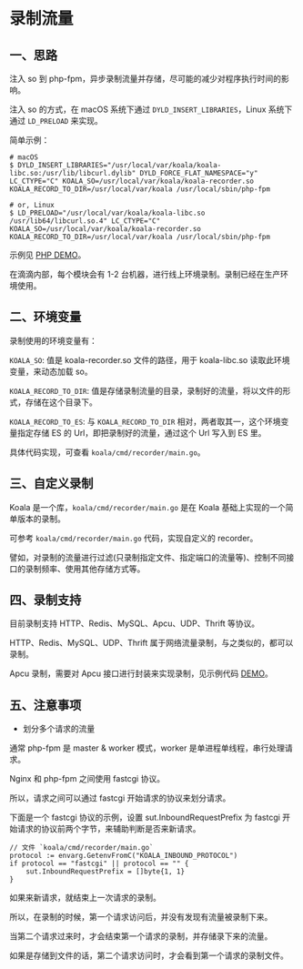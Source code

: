 # 录制流量

## 一、思路

注入 so 到 php-fpm，异步录制流量并存储，尽可能的减少对程序执行时间的影响。

注入 so 的方式，在 macOS 系统下通过 `DYLD_INSERT_LIBRARIES`，Linux 系统下通过 `LD_PRELOAD` 来实现。

简单示例：

```
# macOS
$ DYLD_INSERT_LIBRARIES="/usr/local/var/koala/koala-libc.so:/usr/lib/libcurl.dylib" DYLD_FORCE_FLAT_NAMESPACE="y" LC_CTYPE="C" KOALA_SO=/usr/local/var/koala/koala-recorder.so KOALA_RECORD_TO_DIR=/usr/local/var/koala /usr/local/sbin/php-fpm

# or, Linux
$ LD_PRELOAD="/usr/local/var/koala/koala-libc.so /usr/lib64/libcurl.so.4" LC_CTYPE="C" KOALA_SO=/usr/local/var/koala/koala-recorder.so KOALA_RECORD_TO_DIR=/usr/local/var/koala /usr/local/sbin/php-fpm
```

示例见 [PHP DEMO](./../../example/php/README.md)。

在滴滴内部，每个模块会有 1-2 台机器，进行线上环境录制。录制已经在生产环境使用。

## 二、环境变量

录制使用的环境变量有：

`KOALA_SO`: 值是 koala-recorder.so 文件的路径，用于 koala-libc.so 读取此环境变量，来动态加载 so。

`KOALA_RECORD_TO_DIR`: 值是存储录制流量的目录，录制好的流量，将以文件的形式，存储在这个目录下。

`KOALA_RECORD_TO_ES`: 与 `KOALA_RECORD_TO_DIR` 相对，两者取其一，这个环境变量指定存储 ES 的 Url，即把录制好的流量，通过这个 Url 写入到 ES 里。

具体代码实现，可查看 `koala/cmd/recorder/main.go`。

## 三、自定义录制

Koala 是一个库，`koala/cmd/recorder/main.go` 是在 Koala 基础上实现的一个简单版本的录制。

可参考 `koala/cmd/recorder/main.go` 代码，实现自定义的 recorder。

譬如，对录制的流量进行过滤(只录制指定文件、指定端口的流量等)、控制不同接口的录制频率、使用其他存储方式等。

## 四、录制支持

目前录制支持 HTTP、Redis、MySQL、Apcu、UDP、Thrift 等协议。

HTTP、Redis、MySQL、UDP、Thrift 属于网络流量录制，与之类似的，都可以录制。

Apcu 录制，需要对 Apcu 接口进行封装来实现录制，见示例代码 [DEMO](./../../example/php/apcu.php)。

## 五、注意事项

- 划分多个请求的流量

通常 php-fpm 是 master & worker 模式，worker 是单进程单线程，串行处理请求。

Nginx 和 php-fpm 之间使用 fastcgi 协议。

所以，请求之间可以通过 fastcgi 开始请求的协议来划分请求。

下面是一个 fastcgi 协议的示例，设置 sut.InboundRequestPrefix 为 fastcgi 开始请求的协议前两个字节，来辅助判断是否来新请求。

```golang
// 文件 `koala/cmd/recorder/main.go`
protocol := envarg.GetenvFromC("KOALA_INBOUND_PROTOCOL")
if protocol == "fastcgi" || protocol == "" {
    sut.InboundRequestPrefix = []byte{1, 1}
}
```

如果来新请求，就结束上一次请求的录制。

所以，在录制的时候，第一个请求访问后，并没有发现有流量被录制下来。

当第二个请求过来时，才会结束第一个请求的录制，并存储录下来的流量。

如果是存储到文件的话，第二个请求访问时，才会看到第一个请求的录制文件。


